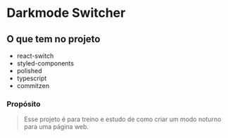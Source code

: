 # Darkmode Switcher

## O que tem no projeto
- react-switch
- styled-components
- polished
- typescript
- commitzen

### Propósito
> Esse projeto é para treino e estudo de como criar um modo noturno para uma página web.
